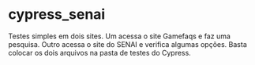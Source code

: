 # cypress_senai
Testes simples em dois sites.
Um acessa o site Gamefaqs e faz uma pesquisa.
Outro acessa o site do SENAI e verifica algumas opções.
Basta colocar os dois arquivos na pasta de testes do Cypress.
